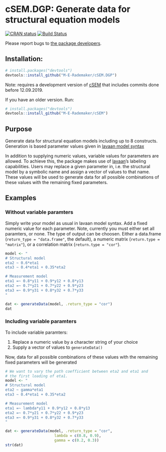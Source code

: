 
<!-- README.md is generated from README.Rmd. Please edit that file -->

# cSEM.DGP: Generate data for structural equation models

[![CRAN
status](https://www.r-pkg.org/badges/version/cSEM.DGP)](https://cran.r-project.org/package=cSEM.DGP)
[![Build
Status](https://travis-ci.com/M-E-Rademaker/cSEM.DGP.svg?branch=master)](https://travis-ci.com/M-E-Rademaker/cSEM.DGP)

Please report bugs to [the package
developers](mailto:manuel.rademaker@uni-wuerzburg.de;f.schuberth@utwente.nl).

## Installation:

``` r
# install.packages("devtools")
devtools::install_github("M-E-Rademaker/cSEM.DGP")
```

Note: requires a development version of
[cSEM](https://github.com/M-E-Rademaker/cSEM) that includes commits done
before 12.09.2019.

If you have an older version. Run:

``` r
# install.packages("devtools")
devtools::install_github("M-E-Rademaker/cSEM")
```

## Purpose

Generate data for structural equation models including up to 8
constructs. Generation is based parameter values given in [lavaan model
syntax](http://lavaan.ugent.be/tutorial/syntax1.html)

In addition to supplying numeric values, variable values for parameters
are allowed. To achieve this, the package makes use of
[lavaan](http://lavaan.ugent.be/)’s labeling capabilities. Users may
replace a given parameter in, i.e. the structural model by a symbolic
name and assign a vector of values to that name. These values will be
used to generate data for all possible combinations of these values with
the remaining fixed parameters.

## Examples

### Without variable paramters

Simply write your model as usual in lavaan model syntax. Add a fixed
numeric value for each parameter. Note, currently you must either set
all paramters, or none. The type of output can be choosen. Either a
data.frame (`return_type = "data.frame"`, the default), a numeric matrix
(`return.type = "matrix"`), or a correlation matrix (`return.type =
"cor"`).

``` r
model <- "
# Structural model
eta2 ~ 0.6*eta1
eta3 ~ 0.4*eta1 + 0.35*eta2

# Measurement model
eta1 =~ 0.8*y11 + 0.9*y12 + 0.8*y13
eta2 =~ 0.7*y21 + 0.7*y22 + 0.9*y23
eta3 =~ 0.9*y31 + 0.8*y32 + 0.7*y33
"

dat <- generateData(model, .return_type = "cor")
dat
```

### Including variable paramters

To include variable paramters:

1.  Replace a numeric value by a character string of your choice
2.  Supply a vector of values to `generateData()`

Now, data for all possible combinations of these values with the
remaining fixed parameters will be generated

``` r
# We want to vary the path coefficient between eta2 and eta1 and 
# the first loading of eta1.
model <- "
# Structural model
eta2 ~ gamma*eta1
eta3 ~ 0.4*eta1 + 0.35*eta2

# Measurement model
eta1 =~ lambda*y11 + 0.9*y12 + 0.8*y13
eta2 =~ 0.7*y21 + 0.7*y22 + 0.9*y23
eta3 =~ 0.9*y31 + 0.8*y32 + 0.7*y33
"

dat <- generateData(model, .return_type = "cor", 
                      lambda = c(0.8, 0.9),
                      gamma = c(0.2, 0.3))
str(dat)
```
